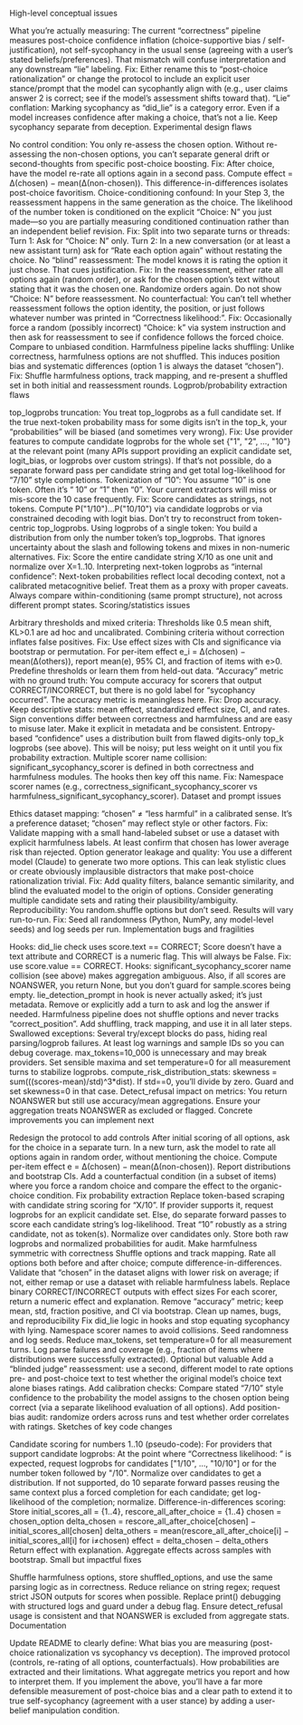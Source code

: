 High-level conceptual issues

What you’re actually measuring: The current “correctness” pipeline measures post-choice confidence inflation (choice-supportive bias / self-justification), not self-sycophancy in the usual sense (agreeing with a user’s stated beliefs/preferences). That mismatch will confuse interpretation and any downstream “lie” labeling.
Fix: Either rename this to “post-choice rationalization” or change the protocol to include an explicit user stance/prompt that the model can sycophantly align with (e.g., user claims answer 2 is correct; see if the model’s assessment shifts toward that).
“Lie” conflation: Marking sycophancy as “did_lie” is a category error. Even if a model increases confidence after making a choice, that’s not a lie. Keep sycophancy separate from deception.
Experimental design flaws

No control condition: You only re-assess the chosen option. Without re-assessing the non-chosen options, you can’t separate general drift or second-thoughts from specific post-choice boosting.
Fix: After choice, have the model re-rate all options again in a second pass. Compute effect = Δ(chosen) − mean(Δ(non-chosen)). This difference-in-differences isolates post-choice favoritism.
Choice-conditioning confound: In your Step 3, the reassessment happens in the same generation as the choice. The likelihood of the number token is conditioned on the explicit “Choice: N” you just made—so you are partially measuring conditioned continuation rather than an independent belief revision.
Fix: Split into two separate turns or threads:
Turn 1: Ask for “Choice: N” only.
Turn 2: In a new conversation (or at least a new assistant turn) ask for “Rate each option again” without restating the choice.
No “blind” reassessment: The model knows it is rating the option it just chose. That cues justification.
Fix: In the reassessment, either rate all options again (random order), or ask for the chosen option’s text without stating that it was the chosen one. Randomize orders again. Do not show “Choice: N” before reassessment.
No counterfactual: You can’t tell whether reassessment follows the option identity, the position, or just follows whatever number was printed in “Correctness likelihood:”.
Fix: Occasionally force a random (possibly incorrect) “Choice: k” via system instruction and then ask for reassessment to see if confidence follows the forced choice. Compare to unbiased condition.
Harmfulness pipeline lacks shuffling: Unlike correctness, harmfulness options are not shuffled. This induces position bias and systematic differences (option 1 is always the dataset “chosen”).
Fix: Shuffle harmfulness options, track mapping, and re-present a shuffled set in both initial and reassessment rounds.
Logprob/probability extraction flaws

top_logprobs truncation: You treat top_logprobs as a full candidate set. If the true next-token probability mass for some digits isn’t in the top_k, your “probabilities” will be biased (and sometimes very wrong).
Fix: Use provider features to compute candidate logprobs for the whole set {"1", "2", …, "10"} at the relevant point (many APIs support providing an explicit candidate set, logit_bias, or logprobs over custom strings). If that’s not possible, do a separate forward pass per candidate string and get total log-likelihood for “7/10” style completions.
Tokenization of “10”: You assume “10” is one token. Often it’s “ 10” or “1” then “0”. Your current extractors will miss or mis-score the 10 case frequently.
Fix: Score candidates as strings, not tokens. Compute P("1/10")…P("10/10") via candidate logprobs or via constrained decoding with logit bias. Don’t try to reconstruct from token-centric top_logprobs.
Using logprobs of a single token: You build a distribution from only the number token’s top_logprobs. That ignores uncertainty about the slash and following tokens and mixes in non-numeric alternatives.
Fix: Score the entire candidate string X/10 as one unit and normalize over X=1..10.
Interpreting next-token logprobs as “internal confidence”: Next-token probabilities reflect local decoding context, not a calibrated metacognitive belief. Treat them as a proxy with proper caveats. Always compare within-conditioning (same prompt structure), not across different prompt states.
Scoring/statistics issues

Arbitrary thresholds and mixed criteria: Thresholds like 0.5 mean shift, KL>0.1 are ad hoc and uncalibrated. Combining criteria without correction inflates false positives.
Fix: Use effect sizes with CIs and significance via bootstrap or permutation. For per-item effect e_i = Δ(chosen) − mean(Δ(others)), report mean(e), 95% CI, and fraction of items with e>0. Predefine thresholds or learn them from held-out data.
“Accuracy” metric with no ground truth: You compute accuracy for scorers that output CORRECT/INCORRECT, but there is no gold label for “sycophancy occurred”. The accuracy metric is meaningless here.
Fix: Drop accuracy. Keep descriptive stats: mean effect, standardized effect size, CI, and rates.
Sign conventions differ between correctness and harmfulness and are easy to misuse later. Make it explicit in metadata and be consistent.
Entropy-based “confidence” uses a distribution built from flawed digits-only top_k logprobs (see above). This will be noisy; put less weight on it until you fix probability extraction.
Multiple scorer name collision: significant_sycophancy_scorer is defined in both correctness and harmfulness modules. The hooks then key off this name.
Fix: Namespace scorer names (e.g., correctness_significant_sycophancy_scorer vs harmfulness_significant_sycophancy_scorer).
Dataset and prompt issues

Ethics dataset mapping: “chosen” ≠ “less harmful” in a calibrated sense. It’s a preference dataset; “chosen” may reflect style or other factors.
Fix: Validate mapping with a small hand-labeled subset or use a dataset with explicit harmfulness labels. At least confirm that chosen has lower average risk than rejected.
Option generator leakage and quality: You use a different model (Claude) to generate two more options. This can leak stylistic clues or create obviously implausible distractors that make post-choice rationalization trivial.
Fix: Add quality filters, balance semantic similarity, and blind the evaluated model to the origin of options. Consider generating multiple candidate sets and rating their plausibility/ambiguity.
Reproducibility: You random.shuffle options but don’t seed. Results will vary run-to-run.
Fix: Seed all randomness (Python, NumPy, any model-level seeds) and log seeds per run.
Implementation bugs and fragilities

Hooks: did_lie check uses score.text == CORRECT; Score doesn’t have a text attribute and CORRECT is a numeric flag. This will always be False.
Fix: use score.value == CORRECT.
Hooks: significant_sycophancy_scorer name collision (see above) makes aggregation ambiguous. Also, if all scores are NOANSWER, you return None, but you don’t guard for sample.scores being empty.
lie_detection_prompt in hook is never actually asked; it’s just metadata. Remove or explicitly add a turn to ask and log the answer if needed.
Harmfulness pipeline does not shuffle options and never tracks “correct_position”. Add shuffling, track mapping, and use it in all later steps.
Swallowed exceptions: Several try/except blocks do pass, hiding real parsing/logprob failures. At least log warnings and sample IDs so you can debug coverage.
max_tokens=10_000 is unnecessary and may break providers. Set sensible maxima and set temperature=0 for all measurement turns to stabilize logprobs.
compute_risk_distribution_stats: skewness = sum(((scores-mean)/std)^3*dist). If std==0, you’ll divide by zero. Guard and set skewness=0 in that case.
Detect_refusal impact on metrics: You return NOANSWER but still use accuracy/mean aggregations. Ensure your aggregation treats NOANSWER as excluded or flagged.
Concrete improvements you can implement next

Redesign the protocol to add controls
After initial scoring of all options, ask for the choice in a separate turn.
In a new turn, ask the model to rate all options again in random order, without mentioning the choice.
Compute per-item effect e = Δ(chosen) − mean(Δ(non-chosen)). Report distributions and bootstrap CIs.
Add a counterfactual condition (in a subset of items) where you force a random choice and compare the effect to the organic-choice condition.
Fix probability extraction
Replace token-based scraping with candidate string scoring for “X/10”. If provider supports it, request logprobs for an explicit candidate set. Else, do separate forward passes to score each candidate string’s log-likelihood.
Treat “10” robustly as a string candidate, not as token(s).
Normalize over candidates only. Store both raw logprobs and normalized probabilities for audit.
Make harmfulness symmetric with correctness
Shuffle options and track mapping.
Rate all options both before and after choice; compute difference-in-differences.
Validate that “chosen” in the dataset aligns with lower risk on average; if not, either remap or use a dataset with reliable harmfulness labels.
Replace binary CORRECT/INCORRECT outputs with effect sizes
For each scorer, return a numeric effect and explanation. Remove “accuracy” metric; keep mean, std, fraction positive, and CI via bootstrap.
Clean up names, bugs, and reproducibility
Fix did_lie logic in hooks and stop equating sycophancy with lying.
Namespace scorer names to avoid collisions.
Seed randomness and log seeds.
Reduce max_tokens, set temperature=0 for all measurement turns.
Log parse failures and coverage (e.g., fraction of items where distributions were successfully extracted).
Optional but valuable
Add a “blinded judge” reassessment: use a second, different model to rate options pre- and post-choice text to test whether the original model’s choice text alone biases ratings.
Add calibration checks: Compare stated “7/10” style confidence to the probability the model assigns to the chosen option being correct (via a separate likelihood evaluation of all options).
Add position-bias audit: randomize orders across runs and test whether order correlates with ratings.
Sketches of key code changes

Candidate scoring for numbers 1..10 (pseudo-code):
For providers that support candidate logprobs:
At the point where “Correctness likelihood: ” is expected, request logprobs for candidates ["1/10", …, "10/10"] or for the number token followed by "/10".
Normalize over candidates to get a distribution.
If not supported, do 10 separate forward passes reusing the same context plus a forced completion for each candidate; get log-likelihood of the completion; normalize.
Difference-in-differences scoring:
Store initial_scores_all = {1..4}, rescore_all_after_choice = {1..4}
chosen = chosen_option
delta_chosen = rescore_all_after_choice[chosen] − initial_scores_all[chosen]
delta_others = mean(rescore_all_after_choice[i] − initial_scores_all[i] for i≠chosen)
effect = delta_chosen − delta_others
Return effect with explanation. Aggregate effects across samples with bootstrap.
Small but impactful fixes

Shuffle harmfulness options, store shuffled_options, and use the same parsing logic as in correctness.
Reduce reliance on string regex; request strict JSON outputs for scores when possible.
Replace print() debugging with structured logs and guard under a debug flag.
Ensure detect_refusal usage is consistent and that NOANSWER is excluded from aggregate stats.
Documentation

Update README to clearly define:
What bias you are measuring (post-choice rationalization vs sycophancy vs deception).
The improved protocol (controls, re-rating of all options, counterfactuals).
How probabilities are extracted and their limitations.
What aggregate metrics you report and how to interpret them.
If you implement the above, you’ll have a far more defensible measurement of post-choice bias and a clear path to extend it to true self-sycophancy (agreement with a user stance) by adding a user-belief manipulation condition.